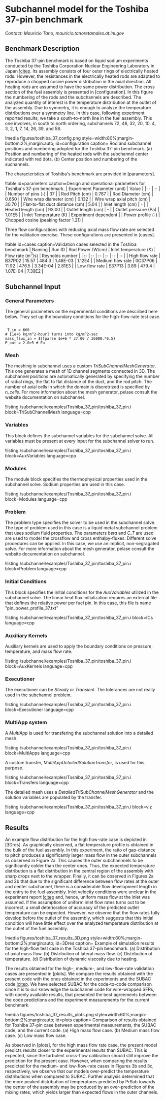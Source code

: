 # Subchannel model for the Toshiba 37-pin benchmark

*Contact: Mauricio Tano, mauricio.tanoretamales.at.inl.gov*

## Benchmark Description

The Toshiba 37-pin benchmark is based on liquid sodium experiments conducted by the Toshiba Corporation Nuclear Engineering Laboratory in Japan [!citep](namekawa1984buoyancy).
Its assembly consists of four outer rings of electrically heated rods.
However, the resistances in the electrically heated rods are adapted to reproduce a chopped cosine power distribution in the axial direction.
All heating rods are assumed to have the same power distribution. The cross section of the fuel
assembly is presented in [configuration]. In this figure the numbering of the rods and the subchannels
are described. The analyzed quantity of interest is the temperature distribution at the outlet of the assembly. Due to symmetry, it is enough to analyze the temperature distributions over a symmetry line. In this case, following experiment reported results, we take a
south-to-north line in the fuel assembly. This one involves, in south to north ordering, subchannels
72, 49, 32, 20, 10, 4, 3, 2, 1, 7, 14, 26, 39, and 58.

!media figures/toshiba_37_config.png
       style=width:80%;margin-bottom:2%;margin:auto;
       id=configuration
       caption= Rod and subchannel positions and numbering adopted for the Toshiba 37-pin benchmark. (a) Position and numbering of the heated rods with the subchannel center indicated with red dots. (b) Center position and numbering of the suchannels.

The characteristics of Toshiba's benchmark are provided in [parameters].

!table id=parameters caption=Design and operational parameters for Toshiba's 37-pin benchmark.
| Experiment Parameter (unit) | Value  |
| :- | :- |
| Number of pins (-) | 37 |
| Rod Pitch (cm) | 0.787 |
| Rod Diameter (cm) | 0.650 |
| Wire wrap diameter (cm) | 0.132 |
| Wire wrap axial pitch (cm) | 30.70 |
| Flat-to-flat duct distance (cm) | 5.04 |
| Inlet length (cm) | - |
| Heated length (cm) | 93.00 |
| Outlet length (cm) | - |
| Outlet pressure (Pa) | 1.01E5 |
| Inlet Temperature (K) | Experiment dependent |
| Power profile (-) | Chopped cosine (peaking factor 1.21) |

Three flow configurations with reducing axial mass flow rate are selected for the validation exercise. These configurations are presented in [cases].

!table id=cases caption=Validation cases selected in the Toshiba benchmark
| Naming | Run ID | Rod Power (W/cm) | Inlet temperature ($K$) | Flow rate (m$^3$/s) | Reynolds number |
| :- | :- | :- | :- | :- | :- |
| High flow rate | B37P02 | 15.57 | 484.3 | 1.48E-03 | 1.12E4 |
| Medium flow rate | 0C37P06 | 11.92 | 476.5 | 3.34E-04 | 2.81E3 |
| Low flow rate | E37P13 | 3.89 | 479.4 | 1.07E-04 | 7.39E2 |

## Subchannel Input

### General Parameters

The general parameters on the experimental conditions are described here below.
They set up the boundary conditions for the high-flow-rate test case.

```language=bash

 T_in = 660
# [1e+6 kg/m^2-hour] turns into kg/m^2-sec
mass_flux_in = ${fparse 1e+6 * 37.00 / 36000.*0.5}
P_out = 2.0e5 # Pa

```

### Mesh

The meshing in subchannel uses a custom *TriSubChannelMeshGenerator*.
This one generates a mesh of 1D channel segments connected in 3D.
The subchannel positions are automatically generated by specifying the number of radial rings, the flat to flat distance of the duct, and the rod pitch. The number of axial cells in which the domain is discretrized is specified by *n_cells*.
For more information about the mesh generator, pelase consult the website documentation on subchannel.

!listing /subchannel/examples/Toshiba_37_pin/toshiba_37_pin.i block=TriSubChannelMesh language=cpp

### Variables

This block defines the subchannel variables for the subchannel solve.
All variables must be present at every input for the subchannel solver to run.

!listing /subchannel/examples/Toshiba_37_pin/toshiba_37_pin.i block=AuxVariables language=cpp

### Modules

The module block specifies the thermophysical properties used in the subchannel solve.
Sodium properties are used in this case.

!listing /subchannel/examples/Toshiba_37_pin/toshiba_37_pin.i block=Modules language=cpp

### Problem

The problem type specifies the solver to be used in the subchannel solve.
The type of problem used in this case is a liquid metal subchannel problem that uses sodium fluid properties.
The parameters *beta* and *C_T* are used are used to model the crossflow and cross enthalpy-fluxes.
Different solve procedures can be applied.
In this case, we use an implicit, non-segragated solve.
For more information about the mesh generator, pelase consult the website documentation on subchannel.

!listing /subchannel/examples/Toshiba_37_pin/toshiba_37_pin.i block=Problem language=cpp

### Initial Conditions

This block specifies the initial conditions for the *AuxVariables* utilized in the subchannel solve.
The linear heat flux initialization requires an external file that defines the relative power per fuel pin.
In this case, this file is name "pin_power_profile_37.txt"

!listing /subchannel/examples/Toshiba_37_pin/toshiba_37_pin.i block=ICs language=cpp

### Auxiliary Kernels

Auxiliary kernels are used to apply the boundary conditions on pressure, temperature, and mass flow rate.

!listing /subchannel/examples/Toshiba_37_pin/toshiba_37_pin.i block=AuxKernels language=cpp

### Executioner

The executioner can be *Steady* or *Transient*.
The tolerances are not really used in the subchannel problem.

!listing /subchannel/examples/Toshiba_37_pin/toshiba_37_pin.i block=Executioner language=cpp

### MultiApp system

A *MultiApp* is used for transfering the subchannel solution into a detailed mesh.

!listing /subchannel/examples/Toshiba_37_pin/toshiba_37_pin.i block=MultiApps language=cpp

A custom transfer, *MultiAppDetailedSolutionTransfer*, is used for this purpose.

!listing /subchannel/examples/Toshiba_37_pin/toshiba_37_pin.i block=Transfers language=cpp

The detailed mesh uses a *DetailedTriSubChannelMeshGenerator* and the solution variables are populated by the transfer.

!listing /subchannel/examples/Toshiba_37_pin/toshiba_37_pin.i block=viz language=cpp

## Results

An example flow distribution for the high flow-rate case is depicted in [3Dres].
As graphically observed, a flat temperature profile is obtained in the bulk of the fuel assembly.
In this experiment, the ratio of gap-distance to pitch produces a significantly larger mass flow in the outer subchannels as observed in Figure 2a.
This causes the outer subchannnels to be significantly colder than the center ones.
Thus, the expected temperature distribution is a flat distribution in the central region of the assembly with sharp drops next to the wrapper.
Finally, it can be observed in Figures 2a and 2b that due to the significant difference between flow rates at the outer and center subchannel, there is a considerable flow development length in the entry to the fuel assembly.
Inlet velocity conditions were unclear in the experiment report [!citep](namekawa1984buoyancy) and, hence, uniform mass flow at the inlet was assumed.
If the assumption of uniform inlet flow rates turns out to be incorrect, a small deterioration of accuracy of the predicted outlet temperature can be expected.
However, we observe that the flow rates fully develop before the outlet of the assembly, which suggests that this initial condition will have little effect over the analyzed temperature distribution at the outlet of the fuel assembly.

!media figures/toshiba_37_results_3D.png
       style=width:60%;margin-bottom:2%;margin:auto;
       id=3Dres
       caption=  Example of simulation results for the high-flow test case in the Toshiba 37-pin benchmark. (a) Distribution of axial mass flow. (b) Distribution of lateral mass flow. (c) Distribution of temperature. (d) Distribution of dynamic viscosity due to heating.

The results obtained for the high-, medium-, and low-flow-rate validation cases are presented in [plots].
We compare the results obtained with the present code with the ones obtained in the experiments and the SUBAC code [!citep](sun2018development).
We have selected SUBAC for the code-to-code comparison since it is to our knowledge the subchannel code for wire-wrapped SFRs, with openly available results, that presented the best agreements between the code predictions and the experiment measurements for the current benchmark.

!media figures/toshiba_37_results_plots.png
       style=width:60%;margin-bottom:2%;margin:auto;
       id=plots
       caption=  Comparison of results obtained for Toshiba 37-pin case between experimental measurements, the SUBAC code, and the current code. (a) High mass flow case. (b) Medium mass flow case. (c) Low mass flow case.

As observed in [plots], for the high mass flow rate case, the present model predicts results closer to the experimental results than SUBAC. This is expected, since the turbulent cross-flow calibration should still improve the prediction for the present case.
However, when comparing the results predicted for the medium- and low-flow-rate cases in Figures 3b and 3c, respectively, we observe that our models over-predict the temperature distributions when compared to SUBAC.
Further analysis determined that the more peaked distribution of temperatures predicted by PrSub towards the center of the assembly may be
produced by an over-prediction of the mixing rates, which yields larger than expected flows in the outer channels.
